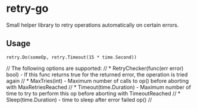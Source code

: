 retry-go
========

Small helper library to retry operations automatically on certain errors.

## Usage

```
retry.Do(someOp, retry.Timeout(15 * time.Second))
```

// The following options are supported:
// * RetryChecker(func(err error) bool) - If this func returns true for the returned error, the operation is tried again
// * MaxTries(int) - Maximum number of calls to op() before aborting with MaxRetriesReached
// * Timeout(time.Duration) - Maximum number of time to try to perform this op before aborting with TimeoutReached
// * Sleep(time.Duration) - time to sleep after error failed op()
//